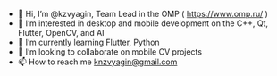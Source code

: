 - 👋 Hi, I’m @kzvyagin, Team Lead in the OMP ( https://www.omp.ru/ )  
- 👀 I’m interested in desktop and mobile development on the C++, Qt, Flutter, OpenCV, and AI
- 🌱 I’m currently learning Flutter, Python
- 💞️ I’m looking to collaborate on mobile CV projects
- 📫 How to reach me knzvyagin@gmail.com

<!---
kzvyagin/kzvyagin is a ✨ special ✨ repository because its `README.md` (this file) appears on your GitHub profile.
You can click the Preview link to take a look at your changes.
--->
